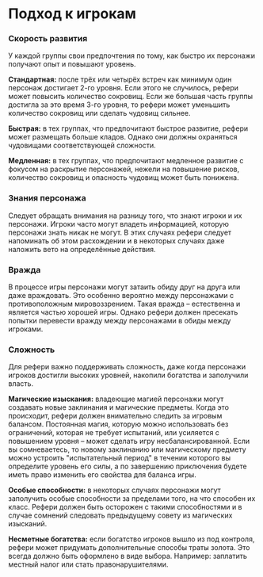 # Подход к игрокам

### Скорость развития

У каждой группы свои предпочтения по тому, как быстро их персонажи получают опыт и повышают уровень.

**Стандартная:** после трёх или четырёх встреч как минимум один персонаж достигает 2-го уровня. Если этого не случилось, рефери может повысить количество сокровищ. Если же большая часть группы достигла за это время 3-го уровня, то рефери может уменьшить количество сокровищ или сделать чудовищ сильнее.

**Быстрая:** в тех группах, что предпочитают быстрое развитие, рефери может размещать больше кладов. Однако они должны охраняться чудовищами соответствующей сложности.

**Медленная:** в тех группах, что предпочитают медленное развитие с фокусом на раскрытие персонажей, нежели на повышение рисков, количество сокровищ и опасность чудовищ может быть понижена.

### Знания персонажа

Следует обращать внимания на разницу того, что знают игроки и их персонажи. Игроки часто могут владеть информацией, которую персонажи знать никак не могут. В этих случаях рефери следует напоминать об этом расхождении и в некоторых случаях даже наложить вето на определённые действия.

### Вражда

В процессе игры персонажи могут затаить обиду друг на друга или даже враждовать. Это особенно вероятно между персонажами с противоположным мировоззрением. Такая вражда – естественна и является частью хорошей игры. Однако рефери должен пресекать попытки перевести вражду между персонажами в обиды между игроками.

### Сложность

Для рефери важно поддерживать сложность, даже когда персонажи игроков достигли высоких уровней, накопили богатства и заполучили власть.

**Магические изыскания:** владеющие магией персонажи могут создавать новые заклинания и магические предметы. Когда это происходит, рефери должен внимательно следить за игровым балансом. Постоянная магия, которую можно использовать без ограничений, которая не требует испытаний, или усиляется с повышением уровня – может сделать игру несбалансированной. Если вы сомневаетесь, то новому заклинанию или магическому предмету можно устроить "испытательный период" в течении которого вы определите уровень его силы, а по завершению приключения будете иметь право изменить его свойства для баланса игры.

**Особые способности:** в некоторых случаях персонажи могут заполучить особые способности за пределами того, на что способен их класс. Рефери должен быть осторожен с такими способностями и в случае сомнений следовать предыдущему совету из магических изысканий.

**Несметные богатства:** если богатство игроков вышло из под контроля, рефери может придумать дополнительные способы траты золота. Это всегда должно быть оформлено в виде выбора. Например: заплатить местный налог или стать правонарушителями.
